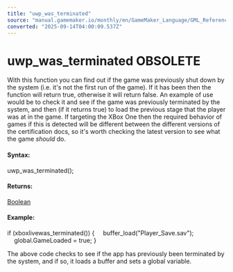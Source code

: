 ```yaml
---
title: "uwp_was_terminated"
source: "manual.gamemaker.io/monthly/en/GameMaker_Language/GML_Reference/UWP_And_XBox_Live/uwp_was_terminated.htm"
converted: "2025-09-14T04:00:09.537Z"
---
```


# uwp\_was\_terminated OBSOLETE

With this function you can find out if the game was previously shut down by the system (i.e. it's not the first run of the game). If it has been then the function will return true, otherwise it will return false. An example of use would be to check it and see if the game was previously terminated by the system, and then (if it returns true) to load the previous stage that the player was at in the game. If targeting the XBox One then the required behavior of games if this is detected will be different between the different versions of the certification docs, so it's worth checking the latest version to see what the game _should_ do.

#### Syntax:

uwp\_was\_terminated();

#### Returns:

[Boolean](../../GML_Overview/Data_Types.md)

#### Example:

if (xboxlivewas\_terminated())
{
    buffer\_load("Player\_Save.sav");
    global.GameLoaded = true;
}

The above code checks to see if the app has previously been terminated by the system, and if so, it loads a buffer and sets a global variable.